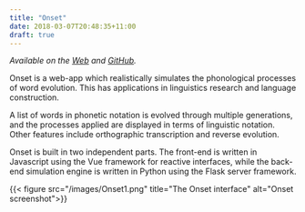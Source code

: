 ```yaml
---
title: "Onset"
date: 2018-03-07T20:48:35+11:00
draft: true
---
```


*Available on the [Web](http://onset.cadelwatson.com) and [GitHub](https://github.com/kdelwat/onset).*

Onset is a web-app which realistically simulates the phonological processes of
word evolution. This has applications in linguistics research and language
construction.

A list of words in phonetic notation is evolved through multiple generations,
and the processes applied are displayed in terms of linguistic notation. Other
features include orthographic transcription and reverse evolution.

Onset is built in two independent parts. The front-end is written in Javascript
using the Vue framework for reactive interfaces, while the back-end simulation
engine is written in Python using the Flask server framework.

{{< figure src="/images/Onset1.png" title="The Onset interface" alt="Onset screenshot">}}